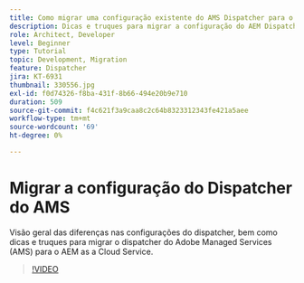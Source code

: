 ```yaml
---
title: Como migrar uma configuração existente do AMS Dispatcher para o AEM as a Cloud Service
description: Dicas e truques para migrar a configuração do AEM Dispatcher do Adobe Managed Services (AMS) para o AEM as a Cloud Service.
role: Architect, Developer
level: Beginner
type: Tutorial
topic: Development, Migration
feature: Dispatcher
jira: KT-6931
thumbnail: 330556.jpg
exl-id: f0d74326-f8ba-431f-8b66-494e20b9e710
duration: 509
source-git-commit: f4c621f3a9caa8c2c64b8323312343fe421a5aee
workflow-type: tm+mt
source-wordcount: '69'
ht-degree: 0%

---
```


# Migrar a configuração do Dispatcher do AMS

Visão geral das diferenças nas configurações do dispatcher, bem como dicas e truques para migrar o dispatcher do Adobe Managed Services (AMS) para o AEM as a Cloud Service.

>[!VIDEO](https://video.tv.adobe.com/v/330556?quality=12&learn=on)
